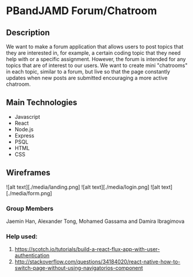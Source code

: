 # PBandJAMD Forum/Chatroom

## Description
We want to make a forum application that allows users to post topics that they are interested in, for example, a certain coding topic that they need help with or a specific assignment. However, the forum is intended for any topics that are of interest to our users. We want to create mini "chatrooms" in each topic, similar to a forum, but live so that the page constantly updates when new posts are submitted encouraging a more active chatroom. 

## Main Technologies
- Javascript
- React
- Node.js
- Express
- PSQL
- HTML
- CSS

## Wireframes
![alt text][./media/landing.png]
![alt text][./media/login.png]
![alt text][./media/form.png]

### Group Members
Jaemin Han, Alexander Tong, Mohamed Gassama and Damira Ibragimova

### Help used:
1. https://scotch.io/tutorials/build-a-react-flux-app-with-user-authentication
2. http://stackoverflow.com/questions/34184020/react-native-how-to-switch-page-without-using-navigatorios-component
